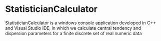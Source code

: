 # StatisticianCalculator
StatisticianCalculator is a windows console application developed in C++ and Visual Studio IDE, in which we calculate central tendency and dispersion parameters for a finite discrete set of real numeric data 
